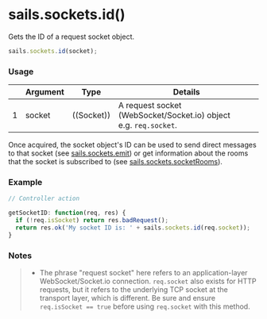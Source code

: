 # sails.sockets.id()

Gets the ID of a request socket object.

```javascript
sails.sockets.id(socket);
```

### Usage

|   |          Argument           | Type                | Details
| - | --------------------------- | ------------------- | -----------
| 1 |           socket            | ((Socket))          | A request socket (WebSocket/Socket.io) object <br/> e.g. `req.socket`.


Once acquired, the socket object's ID can be used to send direct messages to that socket (see [sails.sockets.emit]()) or get information about the rooms that the socket is subscribed to (see [sails.sockets.socketRooms]()).


### Example
```javascript
// Controller action

getSocketID: function(req, res) {
  if (!req.isSocket) return res.badRequest();
  return res.ok('My socket ID is: ' + sails.sockets.id(req.socket));
}
```


### Notes
> + The phrase "request socket" here refers to an application-layer WebSocket/Socket.io connection.  `req.socket` also exists for HTTP requests, but it refers to the underlying TCP socket at the transport layer, which is different.  Be sure and ensure `req.isSocket == true` before using `req.socket` with this method.

<docmeta name="uniqueID" value="sailssocketsid240053">
<docmeta name="displayName" value="sails.sockets.id()">

